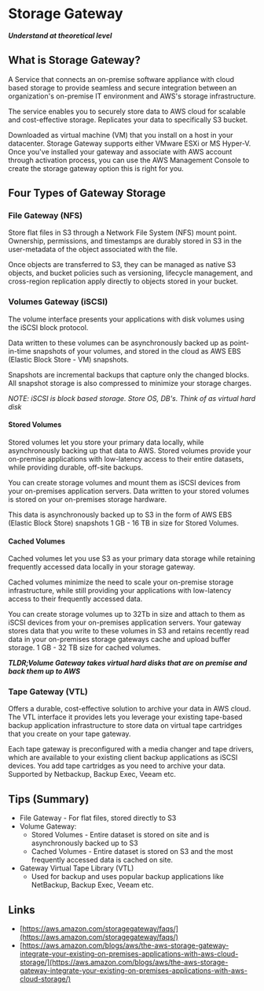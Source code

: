# Storage Gateway

**_Understand at theoretical level_**

## What is Storage Gateway?

A Service that connects an on-premise software appliance with cloud based storage to provide seamless and secure integration between an organization's on-premise IT environment and AWS's storage infrastructure.

The service enables you to securely store data to AWS cloud for scalable and cost-effective storage. Replicates your data to specifically S3 bucket.

Downloaded as virtual machine (VM) that you install on a host in your datacenter. Storage Gateway supports either VMware ESXi or MS Hyper-V. Once you've installed your gateway and associate with AWS account through activation process, you can use the AWS Management Console to create the storage gateway option this is right for you.

## Four Types of Gateway Storage

### File Gateway (NFS)

Store flat files in S3 through a Network File System (NFS) mount point. Ownership, permissions, and timestamps are durably stored in S3 in the user-metadata of the object associated with the file.

Once objects are transferred to S3, they can be managed as native S3 objects, and bucket policies such as versioning, lifecycle management, and cross-region replication apply directly to objects stored in your bucket.

### Volumes Gateway (iSCSI)

The volume interface presents your applications with disk volumes using the iSCSI block protocol.

Data written to these volumes can be asynchronously backed up as point-in-time snapshots of your volumes, and stored in the cloud as AWS EBS (Elastic Block Store - VM) snapshots.

Snapshots are incremental backups that capture only the changed blocks. All snapshot storage is also compressed to minimize your storage charges.

_NOTE: iSCSI is block based storage. Store OS, DB's. Think of as virtual hard disk_

#### Stored Volumes

Stored volumes let you store your primary data locally, while asynchronously backing up that data to AWS. Stored volumes provide your on-premise applications with low-latency access to their entire datasets, while providing durable, off-site backups.

You can create storage volumes and mount them as iSCSI devices from your on-premises application servers. Data written to your stored volumes is stored on your on-premises storage hardware.

This data is asynchronously backed up to S3 in the form of AWS EBS (Elastic Block Store) snapshots 1 GB - 16 TB in size for Stored Volumes.

#### Cached Volumes

Cached volumes let you use S3 as your primary data storage while retaining frequently accessed data locally in your storage gateway.

Cached volumes minimize the need to scale your on-premise storage infrastructure, while still providing your applications with low-latency access to their frequently accessed data.

You can create storage volumes up to 32Tb in size and attach to them as iSCSI devices from your on-premises application servers. Your gateway stores data that you write to these volumes in S3 and retains recently read data in your on-premises storage gateways cache and upload buffer storage. 1 GB - 32 TB size for cached volumes.

**_TLDR;Volume Gateway takes virtual hard disks that are on premise and back them up to AWS_**

### Tape Gateway (VTL)

Offers a durable, cost-effective solution to archive your data in AWS cloud. The VTL interface it provides lets you leverage your existing tape-based backup application infrastructure to store data on virtual tape cartridges that you create on your tape gateway.

Each tape gateway is preconfigured with a media changer and tape drivers, which are available to your existing client backup applications as iSCSI devices. You add tape cartridges as you need to archive your data. Supported by Netbackup, Backup Exec, Veeam etc.

## Tips (Summary)

- File Gateway - For flat files, stored directly to S3
- Volume Gateway:
  - Stored Volumes - Entire dataset is stored on site and is asynchronously backed up to S3
  - Cached Volumes - Entire dataset is stored on S3 and the most frequently accessed data is cached on site.
- Gateway Virtual Tape Library (VTL)
  - Used for backup and uses popular backup applications like NetBackup, Backup Exec, Veeam etc.

## Links

- [https://aws.amazon.com/storagegateway/faqs/](https://aws.amazon.com/storagegateway/faqs/)
- [https://aws.amazon.com/blogs/aws/the-aws-storage-gateway-integrate-your-existing-on-premises-applications-with-aws-cloud-storage/](https://aws.amazon.com/blogs/aws/the-aws-storage-gateway-integrate-your-existing-on-premises-applications-with-aws-cloud-storage/)
